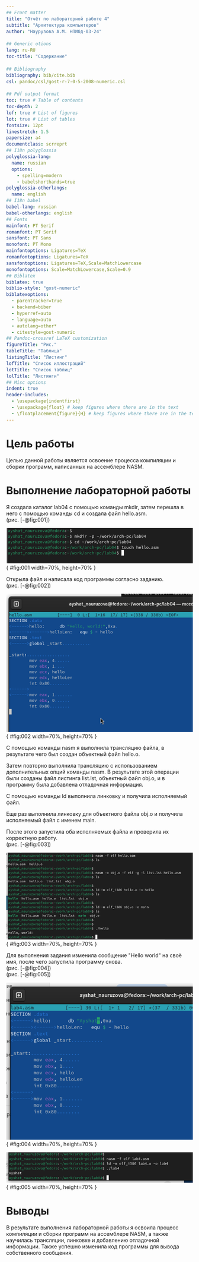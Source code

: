 ```yaml
---
## Front matter
title: "Отчёт по лабораторной работе 4"
subtitle: "Архитектура компьютеров"
author: "Наурузова А.М. НПИбд-03-24"

## Generic otions
lang: ru-RU
toc-title: "Содержание"

## Bibliography
bibliography: bib/cite.bib
csl: pandoc/csl/gost-r-7-0-5-2008-numeric.csl

## Pdf output format
toc: true # Table of contents
toc-depth: 2
lof: true # List of figures
lot: true # List of tables
fontsize: 12pt
linestretch: 1.5
papersize: a4
documentclass: scrreprt
## I18n polyglossia
polyglossia-lang:
  name: russian
  options:
	- spelling=modern
	- babelshorthands=true
polyglossia-otherlangs:
  name: english
## I18n babel
babel-lang: russian
babel-otherlangs: english
## Fonts
mainfont: PT Serif
romanfont: PT Serif
sansfont: PT Sans
monofont: PT Mono
mainfontoptions: Ligatures=TeX
romanfontoptions: Ligatures=TeX
sansfontoptions: Ligatures=TeX,Scale=MatchLowercase
monofontoptions: Scale=MatchLowercase,Scale=0.9
## Biblatex
biblatex: true
biblio-style: "gost-numeric"
biblatexoptions:
  - parentracker=true
  - backend=biber
  - hyperref=auto
  - language=auto
  - autolang=other*
  - citestyle=gost-numeric
## Pandoc-crossref LaTeX customization
figureTitle: "Рис."
tableTitle: "Таблица"
listingTitle: "Листинг"
lofTitle: "Список иллюстраций"
lotTitle: "Список таблиц"
lolTitle: "Листинги"
## Misc options
indent: true
header-includes:
  - \usepackage{indentfirst}
  - \usepackage{float} # keep figures where there are in the text
  - \floatplacement{figure}{H} # keep figures where there are in the text
---
```


# Цель работы

Целью данной работы является освоение процесса компиляции и сборки программ, написанных на ассемблере NASM.

# Выполнение лабораторной работы

Я создала каталог lab04 с помощью команды mkdir, затем перешла в него с помощью команды cd и создала файл hello.asm.  
(рис. [-@fig:001])

![Создание каталога и файла](image/01.png){ #fig:001 width=70%, height=70% }

Открыла файл и написала код программы согласно заданию.  
(рис. [-@fig:002])

![Программа в файле hello.asm](image/02.png){ #fig:002 width=70%, height=70% }

С помощью команды nasm я выполнила трансляцию файла, в результате чего был создан объектный файл hello.o.

Затем повторно выполнила трансляцию с использованием дополнительных опций команды nasm. В результате этой операции были созданы файл листинга list.lst, объектный файл obj.o, и в программу была добавлена отладочная информация.

С помощью команды ld выполнила линковку и получила исполняемый файл.

Еще раз выполнила линковку для объектного файла obj.o и получила исполняемый файл с именем main.

После этого запустила оба исполняемых файла и проверила их корректную работу.  
(рис. [-@fig:003])

![Трансляция, линковка и запуск программы](image/03.png){ #fig:003 width=70%, height=70% }

Для выполнения задания изменила сообщение "Hello world" на своё имя, после чего запустила программу снова.  
(рис. [-@fig:004])  
(рис. [-@fig:005])

![Программа в файле lab4.asm](image/04.png){ #fig:004 width=70%, height=70% }

![Сборка и проверка программы lab4.asm](image/05.png){ #fig:005 width=70%, height=70% }

# Выводы

В результате выполнения лабораторной работы я освоила процесс компиляции и сборки программ на ассемблере NASM, а также научилась трансляции, линковке и добавлению отладочной информации. Также успешно изменила код программы для вывода собственного сообщения.

